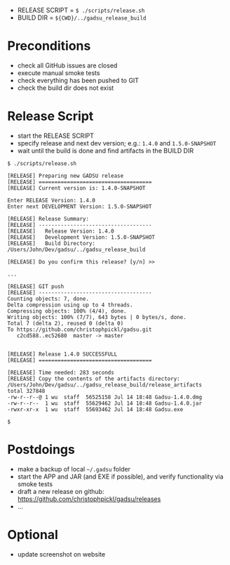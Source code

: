 
* RELEASE SCRIPT = `$ ./scripts/release.sh`
* BUILD DIR = `${CWD}/../gadsu_release_build`

# Preconditions

* check all GitHub issues are closed
* execute manual smoke tests
* check everything has been pushed to GIT
* check the build dir does not exist

# Release Script

* start the RELEASE SCRIPT
* specify release and next dev version; e.g.: `1.4.0` and `1.5.0-SNAPSHOT`
* wait until the build is done and find artifacts in the BUILD DIR

```
$ ./scripts/release.sh 

[RELEASE] Preparing new GADSU release
[RELEASE] ====================================
[RELEASE] Current version is: 1.4.0-SNAPSHOT

Enter RELEASE Version: 1.4.0
Enter next DEVELOPMENT Version: 1.5.0-SNAPSHOT

[RELEASE] Release Summary:
[RELEASE] ------------------------------------
[RELEASE]   Release Version: 1.4.0
[RELEASE]   Development Version: 1.5.0-SNAPSHOT
[RELEASE]   Build Directory: /Users/John/Dev/gadsu/../gadsu_release_build

[RELEASE] Do you confirm this release? [y/n] >>
 
...

[RELEASE] GIT push
[RELEASE] ------------------------------------
Counting objects: 7, done.
Delta compression using up to 4 threads.
Compressing objects: 100% (4/4), done.
Writing objects: 100% (7/7), 643 bytes | 0 bytes/s, done.
Total 7 (delta 2), reused 0 (delta 0)
To https://github.com/christophpickl/gadsu.git
   c2cd588..ec52680  master -> master


[RELEASE] Release 1.4.0 SUCCESSFULL
[RELEASE] ====================================

[RELEASE] Time needed: 283 seconds
[RELEASE] Copy the contents of the artifacts directory: /Users/John/Dev/gadsu/../gadsu_release_build/release_artifacts
total 327848
-rw-r--r--@ 1 wu  staff  56525158 Jul 14 18:48 Gadsu-1.4.0.dmg
-rw-r--r--  1 wu  staff  55629462 Jul 14 18:48 Gadsu-1.4.0.jar
-rwxr-xr-x  1 wu  staff  55693462 Jul 14 18:48 Gadsu.exe
 
$ 
```

# Postdoings

* make a backup of local `~/.gadsu` folder
* start the APP and JAR (and EXE if possible), and verify functionality via smoke tests
* draft a new release on github: https://github.com/christophpickl/gadsu/releases
* ...

# Optional

* update screenshot on website

